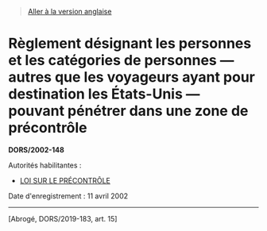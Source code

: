> [Aller à la version anglaise](/en/Regulations/Statutory%20Orders%20and%20Regulations/2002/148.md)

# Règlement désignant les personnes et les catégories de personnes — autres que les voyageurs ayant pour destination les États-Unis — pouvant pénétrer dans une zone de précontrôle

**DORS/2002-148**

Autorités habilitantes : 
- [LOI SUR LE PRÉCONTRÔLE](/fr/Lois/Lois%20du%20Canada/1999/ch.%2020.md)

Date d'enregistrement : 11 avril 2002

----------


[Abrogé, DORS/2019-183, art. 15]

